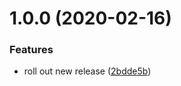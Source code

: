 # 1.0.0 (2020-02-16)


### Features

* roll out new release ([2bdde5b](https://github.com/dword-design/base/commit/2bdde5b27919d3b7da4f1a37aa1f818dd9312c6a))
